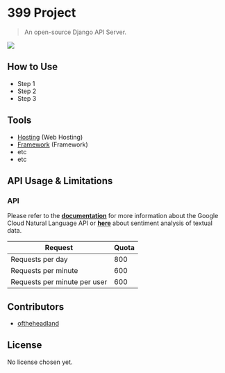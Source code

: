 # 399 Project

> An open-source Django API Server. 

![](https://www.djangoproject.com/s/img/logos/django-logo-negative.png)

## How to Use 

- Step 1
- Step 2
- Step 3

## Tools

- [Hosting](www.com/) (Web Hosting)
- [Framework](www.com) (Framework)
- etc
- etc

## API Usage & Limitations

### API

Please refer to the [**documentation**](https://cloud.google.com/natural-language/docs/) for more information about the Google Cloud Natural Language API or [**here**](https://cloud.google.com/natural-language/docs/analyzing-sentiment) about sentiment analysis of textual data.

| Request                      | Quota   |
| ---------------------------- | ------- |
| Requests per day             | 800 |
| Requests per minute          | 600     |
| Requests per minute per user | 600     |

## Contributors

- [oftheheadland](https://github.com/oftheheadland)

## License

No license chosen yet.
